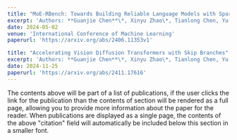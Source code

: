 ```yaml
---
title: "MoE-RBench: Towards Building Reliable Language Models with Sparse Mixture-of-Experts"
excerpt: 'Authors: **Guanjie Chen**\*, Xinyu Zhao\*, Tianlong Chen, Yu Cheng'
date: 2024-05-02
venue: 'International Conference of Machine Learning'
paperurl: 'https://arxiv.org/abs/2406.11353v1'

title: "Accelerating Vision Diffusion Transformers with Skip Branches"
excerpt: 'Authors: **Guanjie Chen**\*, Xinyu Zhao\*, Tianlong Chen, Yu Cheng'
date: 2024-11-25
paperurl: 'https://arxiv.org/abs/2411.17616'
---
```


The contents above will be part of a list of publications, if the user clicks the link for the publication than the contents of section will be rendered as a full page, allowing you to provide more information about the paper for the reader. When publications are displayed as a single page, the contents of the above "citation" field will automatically be included below this section in a smaller font.
